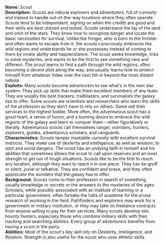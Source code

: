 **Name:** Scout  
**Description:** Scouts are natural explorers and adventurers, full of curiosity and trained to handle out-of-the-way locations where they often operate. Scouts tend to be independent, signing on when the credits are good and their skills are best utilized and tested. Scouts understand the lay of the land and orbit of the stars. They know how to recognize danger and locate the basic necessities for survival. Unlike the fringer, who is born to the frontier and often wants to escape from it, the scouts consciously embraces the wild regions and understands he or she possesses instead of coming to them by innate ability and happenstance. The scout seeks knowledge, tries to solve mysteries, and wants to be the first to see something new and different. The scout learns to find a path through the wild regions, often becoming a decent pilot along the way, and usually learns how to protect himself from whatever hides over the next hill or beyond the most distant nebula.  
**Exploits:** Many scouts become adventurers to see what's in the next star system. They pick up skills that make them excellent members of any team. They are usually the best trackers, trailblazers, and survivalists the galaxy has to offer. Some scouts are scientists and researchers who learn the skills of the profession so they don't have to rely on others. Some sell their services to the highest bidder. More often, the adventurous scout has a good heart, a sense of honor, and a burning desire to embrace the wild regions of the galaxy and learn to conquer them - either figuratively or literally. Adventurous scouts call themselves ranger, outriders, hunters, explorers, guides, adventurous scholars, and vanguards.  
**Characteristics:** Scouts temper insatiable curiosity with excellent survival instincts. They make use of dexterity and intelligence, as well as wisdom, to spot and avoid dangers. The scout has an undying faith in himself and his abilities that sometimes allows the scout to call upon reserves and an inner strength to get out of tough situations. Scouts like to be the first to reach any location, although they want to reach it in one piece. They can be gruff or silent, jovial or talkative. They are confident and brave, and they often appreciate the wonders that the galaxy has to offer.  
**Background:** Scouts come to their profession in search of something, usually knowledge or secrets or the answers to the mysteries of the ages. Scholars, while possibly associated with an institute of learning or a particular government, often forsake the halls of academe for the prune research of working in the field. Pathfinders and explorers may work for a government or military institution, or they may take on freelance contracts from anyone willing to pay for their services. Many scouts develop into bounty hunters, especially those who combine military skills with their tracking and searching abilities. Every group of adventurers benefits from having a scout in the party.  
**Abilities:** Most of the scout's key skill rely on Dexterity, Intelligence, and Wisdom. Strength is also useful for the scout who uses athletic skills.